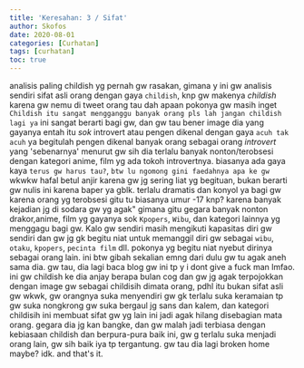```yaml
---
title: 'Keresahan: 3 / Sifat'
author: Skofos
date: 2020-08-01
categories: [Curhatan]
tags: [curhatan]
toc: true
---
```


analisis paling childish yg pernah gw rasakan, gimana y ini gw analisis sendiri sifat asli orang dengan gaya `childish`, knp gw makenya *childish* karena gw nemu di tweet orang tau dah apaan pokonya gw masih inget `Childish itu sangat mengganggu banyak orang pls lah jangan childish lagi ya` ini sangat berarti bagi gw, dan gw tau bener image dia yang gayanya entah itu *sok* introvert atau pengen dikenal dengan gaya `acuh tak acuh` ya begitulah pengen dikenal banyak orang sebagai orang *introvert* yang 'sebenarnya' menurut gw sih dia terlalu banyak nonton/terobsesi dengan kategori anime, film yg ada tokoh introvertnya. biasanya ada gaya kaya `terus gw harus tau?`, `btw lu ngomong gini faedahnya apa ke gw` wkwkw hafal betul anjir karena gw jg sering liat yg begituan, bukan berarti gw nulis ini karena baper ya gblk. terlalu dramatis dan konyol ya bagi gw karena orang yg terobsesi gitu tu biasanya umur -17 knp? karena banyak kejadian jg di sodara gw yg agak" gimana gitu gegara banyak nonton drakor,anime, film yg gayanya sok `Kpopers`, `Wibu`, dan kategori lainnya yg menggagu bagi gw. Kalo gw sendiri masih mengikuti kapasitas diri gw sendiri dan gw jg gk begitu niat untuk memanggil diri gw sebagai `wibu`, `otaku`, `kpopers`, `pecinta film` dll. pokonya yg begitu niat nyebut dirinya sebagai orang lain. ini btw gibah sekalian emng dari dulu gw tu agak aneh sama dia. gw tau, dia lagi baca blog gw ini tp y i dont give a fuck man lmfao. ini gw childish ke dia anjay berapa bulan cog dan gw jg agak terpojokkan dengan image gw sebagai childisih dimata orang, pdhl itu bukan sifat asli gw wkwk, gw orangnya suka menyendiri gw gk terlalu suka keramaian tp gw suka nongkrong gw suka bergaul jg sans dan kalem, dan kategori childisih ini membuat sifat gw yg lain ini jadi agak hilang disebagian mata orang. gegara dia jg kan bangke, dan gw malah jadi terbiasa dengan kebiasaan childish dan berpura-pura baik ini, gw g terlalu suka menjadi orang lain, gw sih baik iya tp tergantung. gw tau dia lagi broken home maybe? idk. and that's it.  
